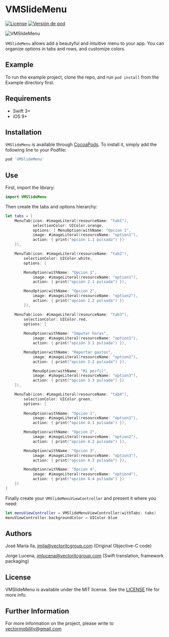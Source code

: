 # VMSlideMenu

[![License](https://img.shields.io/badge/license-MIT-blue.svg)](https://gitlab.vectoritcgroup.com/ios-modules/VMSlideMenu/blob/master/LICENSE)
[![Versión de pod](https://img.shields.io/badge/pod-1.0.5-green.svg)](https://gitlab.vectoritcgroup.com/ios-modules/VMSlideMenu/commits/1.0.5)

![VMSlideMenu](Documentation/VMSlideMenu.gif)

`VMSlideMenu` allows add a beautyful and intuitive menu to your app. You can organize options in tabs and rows, and customize colors.

## Example

To run the example project, clone the repo, and run `pod install` from the Example directory first.

## Requirements

- Swift 3+
- iOS 9+


## Installation

`VMSlideMenu` is available through [CocoaPods](http://cocoapods.org). To install
it, simply add the following line to your Podfile:

```ruby
pod 'VMSlideMenu'
```

## Use

First, import the library:

```swift
import VMSlideMenu
```

Then create the tabs and options hierarchy:

```swift
let tabs = [
    MenuTab(icon: #imageLiteral(resourceName: "tab1"),
            selectionColor: UIColor.orange,
            options: [ MenuOption(withName: "Opcion 1",
            image: #imageLiteral(resourceName: "option1"),
            action: { print("opción 1.1 pulsada") })
    ]),

    MenuTab(icon: #imageLiteral(resourceName: "tab2"),
        selectionColor: UIColor.white,
        options: [

        MenuOption(withName: "Opcion 1",
            image: #imageLiteral(resourceName: "option1"),
            action: { print("opción 2.1 pulsada") }),

        MenuOption(withName: "Opcion 2",
            image: #imageLiteral(resourceName: "option2"),
            action: { print("opción 2.2 pulsada") })
        ]),

    MenuTab(icon: #imageLiteral(resourceName: "tab3"),
        selectionColor: UIColor.red,
        options: [ 
        
        MenuOption(withName: "Imputar horas",
            image: #imageLiteral(resourceName: "option1"),
            action: { print("opción 3.1 pulsada") }),

        MenuOption(withName: "Reportar gastos",
            image: #imageLiteral(resourceName: "option2"),
            action: { print("opción 3.2 pulsada") }),

            MenuOption(withName: "Mi perfil",
            image: #imageLiteral(resourceName: "option3"),
            action: { print("opción 3.3 pulsada") })
    ]),

    MenuTab(icon: #imageLiteral(resourceName: "tab4"),
        selectionColor: UIColor.green,
        options: [ 
        
        MenuOption(withName: "Opcion 1",
            image: #imageLiteral(resourceName: "option1"),
            action: { print("opción 4.1 pulsada") }),

        MenuOption(withName: "Opcion 2",
            image: #imageLiteral(resourceName: "option2"),
            action: { print("opción 4.2 pulsada") }),

        MenuOption(withName: "Opcion 3",
            image: #imageLiteral(resourceName: "option3"),
            action: { print("opción 4.3 pulsada") }),

        MenuOption(withName: "Opcion 4",
            image: #imageLiteral(resourceName: "option4"),
            action: { print("opción 4.4 pulsada") })
    ])
]
```

Finally create your `VMSlideMenuViewController` and present it where you need:

```swift
let menuViewController = VMSlideMenuViewController(withTabs: tabs)
menuViewController.backgroundColor = UIColor.blue
```

## Authors

José María Ila, jmila@vectoritcgroup.com (Original Objective-C code)

Jorge Lucena, jmlucena@vectoritcgroup.com (Swift translation, framework packaging)

## License

VMSlideMenu is available under the MIT license. See the [LICENSE](https://gitlab.vectoritcgroup.com/ios-modules/VMSlideMenu/blob/master/LICENSE) file for more info.

## Further Information
For more information on the project, please write to vectormobility@gmail.com